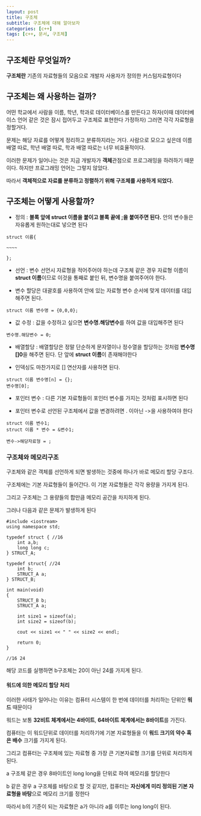 ```yaml
---
layout: post
title: 구조체
subtitle: 구조체에 대해 알아보자
categories: [c++]
tags: [c++, 문서, 구조체]
---
```

   
## 구조체란 무엇일까?   

**구조체란** 기존의 자료형들의 모음으로 개발자 사용자가 정의한 커스텀자료형이다   

## 구조체는 왜 사용하는 걸까?   

어떤 학교에서 사람을 이름, 학년, 학과로 데이터베이스를 만든다고 하자(이때 데이터베이스 언어 같은 것은 잠시 접어두고 구조체로 표현한다 가정하자) 그러면 각각 자료형을 정할거다.    

문제는 해당 자료를 어떻게 정리하고 분류하지라는 거다. 사람으로 모으고 싶은데 이름 배열 따로, 학년 배열 따로, 학과 배열 따로는 너무 비효율적이다.   

이러한 문제가 일어나는 것은 지금 개발자가 **객체**관점으로 프로그래밍을 하려하기 때문이다. 하지만 프로그래밍 언어는 그렇지 않았다.   

따라서 **객체적으로 자료를 분류하고 정렬하기 위해 구조체를 사용하게 되었다.**   

## 구조체는 어떻게 사용할까?   

* 정의 : **블록 앞에 struct 이름을 붙이고 블록 끝에 ;을 붙여주면 된다.** 안의 변수들은 자유롭게 원하는대로 넣으면 된다
  
```
struct 이름{

~~~~

};
```

* 선언 : 변수 선언시 자료형을 적어주어야 하는데 구조체 같은 경우 자료형 이름이 **struct 이름**이므로 이것을 통째로 붙인 뒤, 변수명을 붙여주어야 한다.
   
* 변수 할당은 대괄호를 사용하여 안에 있는 자료형 변수 순서에 맞게 데이터를 대입해주면 된다. 
  
```
struct 이름 변수명 = {0,0,0};
```

* 값 수정 : 값을 수정하고 싶으면 **변수명.해당변수**를 하여 값을 대입해주면 된다

```
변수명.해당변수 = 0;
```

* 배열할당 : 배열할당은 정말 단순하게 문자열이나 정수열을 할당하는 것처럼 **변수명[]0**을 해주면 된다. 단 앞에 **struct 이름**이 존재해야한다
   
* 인덱싱도 마찬가지로 [] 연산자를 사용하면 된다.

```
struct 이름 변수명[n] = {};
변수명[0];
```

* 포인터 변수 : 다른 기본 자료형들이 포인터 변수를 가지는 것처럼 표시하면 된다

* 포인터 변수로 선언된 구조체에서 값을 변경하려면 . 이아닌 ->을 사용하여야 한다
  
```
struct 이름 변수1;
struct 이름 * 변수 = &변수1;

변수->해당자료형 = ;
```

### 구조체와 메모리구조   

구조체와 같은 객체를 선언하게 되면 발생하는 것중에 하나가 바로 메모리 할당 구조다.    

구조체에는 기본 자료형들이 들어간다. 이 기본 자료형들은 각각 용량을 가지게 된다.    
   
그리고 구조체는 그 용량들의 합만큼 메모리 공간을 차지하게 된다.   

그러나 다음과 같은 문제가 발생하게 된다

```
#include <iostream>
using namespace std;

typedef struct { //16
    int a,b;
    long long c;
} STRUCT_A;

typedef struct{ //24
    int b;
    STRUCT_A a;
} STRUCT_B;

int main(void)
{
    STRUCT_B b;
    STRUCT_A a;
    
    int size1 = sizeof(a);
    int size2 = sizeof(b);

    cout << size1 << " " << size2 << endl;

    return 0;
}

//16 24
```

해당 코드를 실행하면 b구조체는 20이 아닌 24를 가지게 된다.   

#### 워드에 의한 메모리 할당 처리   

이러한 사태가 일어나는 이유는 컴퓨터 시스템이 한 번에 데이터를 처리하는 단위인 **워드** 때문이다   

워드는 보통 **32비트 체계에서는 4바이트**, **64바이트 체계에서는 8바이트**를 가진다.   

컴퓨터는 이 워드단위로 데이터를 처리하기에 기본 자료형들을 이 **워드 크기의 약수 혹은 배수** 크기를 가지게 된다.   

그리고 컴퓨터는 구조체에 있는 자료형 중 가장 큰 기본자료형 크기를 단위로 처리하게 된다.     

a 구조체 같은 경우 8바이트인 long long을 단위로 하여 메모리를 할당한다   

b 같은 경우 a 구조체를 바탕으로 할 것 같지만, 컴퓨터는 **자신에게 미리 정의된 기본 자료형을 바탕**으로 메모리 크기를 정한다   

따라서 b의 기준이 되는 자료형은 a가 아니라 a를 이루는 long long이 된다.   
